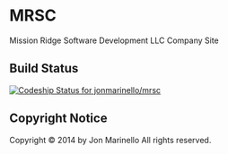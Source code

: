 MRSC
====

Mission Ridge Software Development LLC Company Site

Build Status
------------

[ ![Codeship Status for jonmarinello/mrsc](https://www.codeship.io/projects/ff1d7c80-e3af-0131-ac19-1a224a6206b8/status)](https://www.codeship.io/projects/25487)


Copyright Notice
----------------

Copyright © 2014 by Jon Marinello
All rights reserved.
